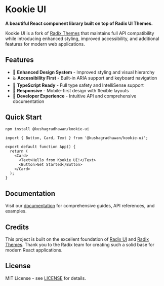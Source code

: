 # Kookie UI

**A beautiful React component library built on top of Radix UI Themes.**

Kookie UI is a fork of [Radix Themes](https://radix-ui.com/themes) that maintains full API compatibility while introducing enhanced styling, improved accessibility, and additional features for modern web applications.

## Features

- 🎨 **Enhanced Design System** - Improved styling and visual hierarchy
- ♿ **Accessibility First** - Built-in ARIA support and keyboard navigation
- 🚀 **TypeScript Ready** - Full type safety and IntelliSense support
- 📱 **Responsive** - Mobile-first design with flexible layouts
- 🎯 **Developer Experience** - Intuitive API and comprehensive documentation

## Quick Start

```bash
npm install @kushagradhawan/kookie-ui
```

```tsx
import { Button, Card, Text } from '@kushagradhawan/kookie-ui';

export default function App() {
  return (
    <Card>
      <Text>Hello from Kookie UI!</Text>
      <Button>Get Started</Button>
    </Card>
  );
}
```

## Documentation

Visit our [documentation](https://your-docs-url.com) for comprehensive guides, API references, and examples.

## Credits

This project is built on the excellent foundation of [Radix UI](https://radix-ui.com/) and [Radix Themes](https://radix-ui.com/themes). Thank you to the Radix team for creating such a solid base for modern React applications.

## License

MIT License - see [LICENSE](./LICENSE) for details.
